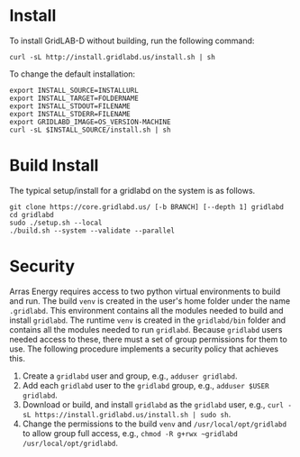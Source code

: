 # Install

To install GridLAB-D without building, run the following command:

~~~
curl -sL http://install.gridlabd.us/install.sh | sh
~~~

To change the default installation:

~~~
export INSTALL_SOURCE=INSTALLURL
export INSTALL_TARGET=FOLDERNAME
export INSTALL_STDOUT=FILENAME
export INSTALL_STDERR=FILENAME
export GRIDLABD_IMAGE=OS_VERSION-MACHINE
curl -sL $INSTALL_SOURCE/install.sh | sh
~~~

# Build Install

The typical setup/install for a gridlabd on the system is as follows.

~~~
git clone https://core.gridlabd.us/ [-b BRANCH] [--depth 1] gridlabd
cd gridlabd
sudo ./setup.sh --local
./build.sh --system --validate --parallel
~~~

# Security

Arras Energy requires access to two python virtual environments to build and run.  The build `venv` is created in the user's home folder under the name `.gridlabd`.  This environment contains all the modules needed to build and install `gridlabd`. The runtime `venv` is created in the `gridlabd/bin` folder and contains all the modules needed to run `gridlabd`.  Because `gridlabd` users needed access to these, there must a set of group permissions for them to use.  The following procedure implements a security policy that achieves this.

1. Create a `gridlabd` user and group, e.g., `adduser gridlabd`.
2. Add each `gridlabd` user to the `gridlabd` group, e.g., `adduser $USER gridlabd`.
3. Download or build, and install `gridlabd` as the `gridlabd` user, e.g., `curl -sL https://install.gridlabd.us/install.sh | sudo sh`.
4. Change the permissions to the build `venv` and `/usr/local/opt/gridlabd` to allow group full access, e.g., `chmod -R g+rwx ~gridlabd /usr/local/opt/gridlabd`.
